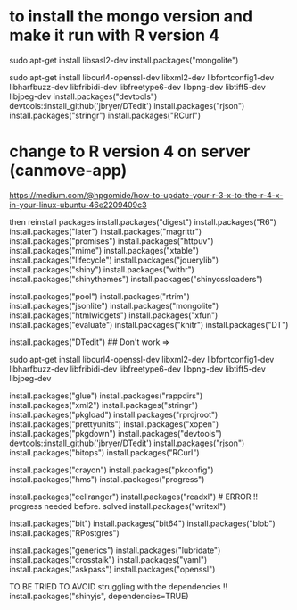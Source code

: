 # to install the mongo version and make it run with R version 4
sudo apt-get install libsasl2-dev
install.packages("mongolite")


sudo apt-get install libcurl4-openssl-dev libxml2-dev libfontconfig1-dev libharfbuzz-dev libfribidi-dev libfreetype6-dev libpng-dev libtiff5-dev libjpeg-dev
install.packages("devtools")
devtools::install_github('jbryer/DTedit')
install.packages("rjson")
install.packages("stringr")
install.packages("RCurl")




# change to R version 4 on server (canmove-app)
https://medium.com/@hpgomide/how-to-update-your-r-3-x-to-the-r-4-x-in-your-linux-ubuntu-46e2209409c3

then reinstall packages
install.packages("digest")
install.packages("R6")
install.packages("later")
install.packages("magrittr")
install.packages("promises")
install.packages("httpuv")
install.packages("mime")
install.packages("xtable")
install.packages("lifecycle")
install.packages("jquerylib")
install.packages("shiny")
install.packages("withr")
install.packages("shinythemes")
install.packages("shinycssloaders")

install.packages("pool")
install.packages("rtrim")
install.packages("jsonlite")
install.packages("mongolite")
install.packages("htmlwidgets")
install.packages("xfun")
install.packages("evaluate")
install.packages("knitr")
install.packages("DT")

install.packages("DTedit") ## Don't work =>

sudo apt-get install libcurl4-openssl-dev libxml2-dev libfontconfig1-dev libharfbuzz-dev libfribidi-dev libfreetype6-dev libpng-dev libtiff5-dev libjpeg-dev

install.packages("glue")
install.packages("rappdirs")
install.packages("xml2")
install.packages("stringr")
install.packages("pkgload")
install.packages("rprojroot")
install.packages("prettyunits")
install.packages("xopen")
install.packages("pkgdown")
install.packages("devtools")
devtools::install_github('jbryer/DTedit')
install.packages("rjson")
install.packages("bitops")
install.packages("RCurl")

install.packages("crayon")
install.packages("pkconfig")
install.packages("hms")
install.packages("progress")

install.packages("cellranger")
install.packages("readxl") # ERROR !! progress needed before. solved
install.packages("writexl")

install.packages("bit")
install.packages("bit64")
install.packages("blob")
install.packages("RPostgres")

install.packages("generics")
install.packages("lubridate")
install.packages("crosstalk")
install.packages("yaml")
install.packages("askpass")
install.packages("openssl")


TO BE TRIED TO AVOID struggling with the dependencies !!
install.packages("shinyjs", dependencies=TRUE)